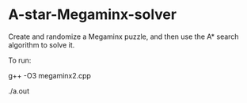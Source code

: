 # A-star-Megaminx-solver
Create and randomize a Megaminx puzzle, and then use the A* search algorithm to solve it.


To run:

g++ -O3 megaminx2.cpp

./a.out
